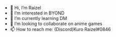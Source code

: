 - 👋 Hi, I’m Raizel
- 👀 I’m interested in BYOND
- 🌱 I’m currently learning DM
- 💞️ I’m looking to collaborate on anime games
- 📫 How to reach me: (Discord)Kuro Raizel#0846

<!---
Hugo-di-Raizel/Hugo-di-Raizel is a ✨ special ✨ repository because its `README.md` (this file) appears on your GitHub profile.
You can click the Preview link to take a look at your changes.
--->
